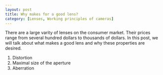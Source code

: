 ```yaml
---
layout: post
title: Why makes for a good lens?
category: [Lenses, Working principles of cameras]
---
```


There are a large varity of lenses on the consumer market. Their prices range from several hundred dollars to thousands of dollars. In this post, we will talk about what makes a good lens and why these properties are desired.  

1. Distortion
2. Maximal size of the aperture
3. Aberration
